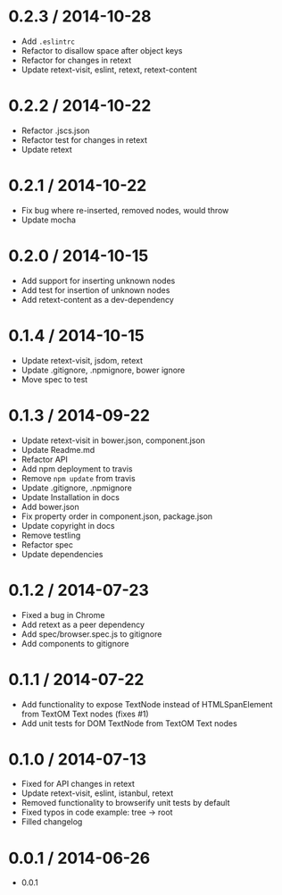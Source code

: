 
0.2.3 / 2014-10-28
==================

 * Add `.eslintrc`
 * Refactor to disallow space after object keys
 * Refactor for changes in retext
 * Update retext-visit, eslint, retext, retext-content

0.2.2 / 2014-10-22
==================

 * Refactor .jscs.json
 * Refactor test for changes in retext
 * Update retext

0.2.1 / 2014-10-22
==================

 * Fix bug where re-inserted, removed nodes, would throw
 * Update mocha

0.2.0 / 2014-10-15
==================

 * Add support for inserting unknown nodes
 * Add test for insertion of unknown nodes
 * Add retext-content as a dev-dependency

0.1.4 / 2014-10-15
==================

 * Update retext-visit, jsdom, retext
 * Update .gitignore, .npmignore, bower ignore
 * Move spec to test

0.1.3 / 2014-09-22
==================

 * Update retext-visit in bower.json, component.json
 * Update Readme.md
 * Refactor API
 * Add npm deployment to travis
 * Remove `npm update` from travis
 * Update .gitignore, .npmignore
 * Update Installation in docs
 * Add bower.json
 * Fix property order in component.json, package.json
 * Update copyright in docs
 * Remove testling
 * Refactor spec
 * Update dependencies

0.1.2 / 2014-07-23
==================

 * Fixed a bug in Chrome
 * Add retext as a peer dependency
 * Add spec/browser.spec.js to gitignore
 * Add components to gitignore

0.1.1 / 2014-07-22
==================

 * Add functionality to expose TextNode instead of HTMLSpanElement from TextOM Text nodes (fixes #1)
 * Add unit tests for DOM TextNode from TextOM Text nodes

0.1.0 / 2014-07-13
==================

 * Fixed for API changes in retext
 * Update retext-visit, eslint, istanbul, retext
 * Removed functionality to browserify unit tests by default
 * Fixed typos in code example: tree -> root
 * Filled changelog

0.0.1 / 2014-06-26
==================

 * 0.0.1

